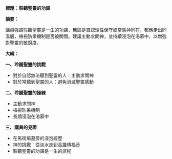 **標題：聆聽聖靈的功課**

**摘要：**

講員強調聆聽聖靈是一生的功課，無論是自認理性保守或常感神同在，都應走出同溫層，檢視防呆機制是否被關閉。建議主動求問神，並持續浸泡在渴慕中，以增強對聖靈的敏銳度。

**大綱：**

**一、聆聽聖靈的挑戰**
* 對於自認無法聽到聖靈的人：主動求問神
* 對於常聽到聖靈的人：避免消滅聖靈感動

**二、聆聽聖靈的操練**
* 主動求問神
* 檢視防呆機制
* 長期浸泡在渴慕中

**三、講員的見證**
* 在馬街墳墓旁的浸泡經歷
* 神的挑戰：從淡水走到高雄傳福音
* 聆聽聖靈的功課是一生的旅程